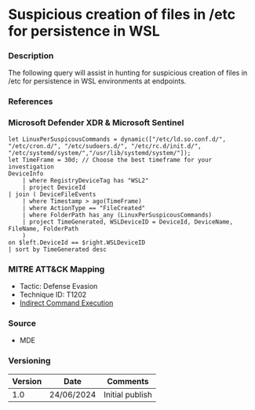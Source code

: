 # Suspicious creation of files in /etc for persistence in WSL

### Description

The following query will assist in hunting for suspicious creation of files in /etc for persistence in WSL environments at endpoints.

### References


### Microsoft Defender XDR & Microsoft Sentinel
```
let LinuxPerSuspicousCommands = dynamic(["/etc/ld.so.conf.d/", "/etc/cron.d/", "/etc/sudoers.d/", "/etc/rc.d/init.d/", "/etc/systemd/system/","/usr/lib/systemd/system/"]);
let TimeFrame = 30d; // Choose the best timeframe for your investigation
DeviceInfo
    | where RegistryDeviceTag has "WSL2"
    | project DeviceId
| join ( DeviceFileEvents
    | where Timestamp > ago(TimeFrame)
    | where ActionType == "FileCreated"
    | where FolderPath has_any (LinuxPerSuspicousCommands)
    | project TimeGenerated, WSLDeviceID = DeviceId, DeviceName, FileName, FolderPath
    )
on $left.DeviceId == $right.WSLDeviceID
| sort by TimeGenerated desc
```


### MITRE ATT&CK Mapping
- Tactic: Defense Evasion
- Technique ID: T1202
- [Indirect Command Execution](https://attack.mitre.org/techniques/T1204/001/)

### Source
- MDE

### Versioning
| Version       | Date          | Comments                          |
| ------------- |---------------| ----------------------------------|
| 1.0           | 24/06/2024    | Initial publish                   |
